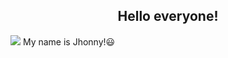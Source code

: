 **<center><h2>Hello everyone!</h></center>**

![](https://drive.google.com/file/d/1Mtqd-Pc1CoShcb6dYvYdRXwG3YOLykUR/view?usp=drive_link)
My name is Jhonny!😃
